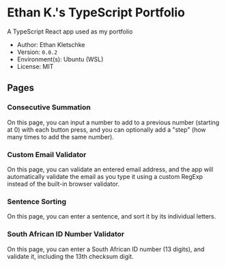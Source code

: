 # Ethan K.'s TypeScript Portfolio

A TypeScript React app used as my portfolio

- Author: Ethan Kletschke
- Version: `0.0.2`
- Environment(s): Ubuntu (WSL)
- License: MIT

## Pages

### Consecutive Summation

On this page, you can input a number to add to a previous number (starting at 0)
with each button press, and you can optionally add a "step" (how many times
to add the same number).

### Custom Email Validator

On this page, you can validate an entered email address, and the app will automatically
validate the email as you type it using a custom RegExp instead of the built-in browser
validator.

### Sentence Sorting

On this page, you can enter a sentence, and sort it by its individual letters.

### South African ID Number Validator

On this page, you can enter a South African ID number (13 digits), and
validate it, including the 13th checksum digit.
